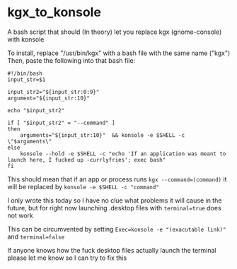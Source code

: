 # kgx_to_konsole
A bash script that should (In theory) let you replace kgx (gnome-console) with konsole

To install, replace "/usr/bin/kgx" with a bash file with the same name ("kgx")
Then, paste the following into that bash file:

```
#!/bin/bash
input_str=$1

input_str2="${input_str:0:9}"
argument="${input_str:10}"

echo "$input_str2"

if [ "$input_str2" = "--command" ]
then
	arguments="${input_str:10}"  && konsole -e $SHELL -c \"$arguments\"
else
	konsole --hold -e $SHELL -c "echo 'If an application was meant to launch here, I fucked up -currlyfries'; exec bash"
fi

```

This should mean that if an app or process runs `kgx --command=(command)` it will be replaced by `konsole -e $SHELL -c "command"`



I only wrote this today so I have no clue what problems it will cause in the future, but for right now launching .desktop files with `terminal=true` does not work

This can be circumvented by setting `Exec=konsole -e "(exacutable link)"` and `terminal=false`


If anyone knows how the fuck desktop files actually launch the terminal please let me know so I can try to fix this
